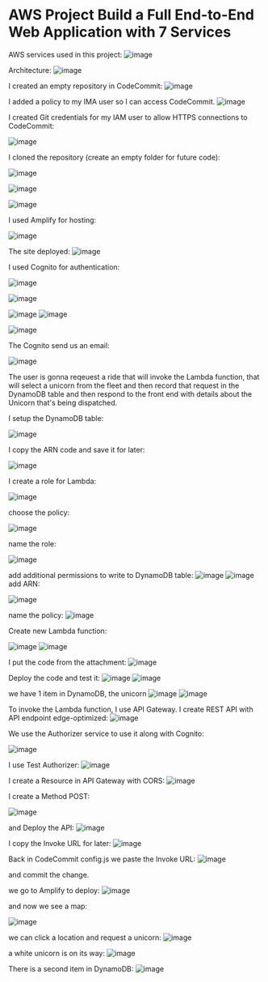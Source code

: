 # AWS Project Build a Full End-to-End Web Application with 7 Services


AWS services used in this project:
![image](https://github.com/redjules/AWS-Project---Build-a-Full-End-to-End-Web-Application-with-7-Services/assets/106017493/c31eea7a-4e2d-4cfb-b764-8e639b97de60)


Architecture:
![image](https://github.com/redjules/AWS-Project---Build-a-Full-End-to-End-Web-Application-with-7-Services/assets/106017493/3c205241-984c-44dd-9da5-51d7b2591ada)


I created an empty repository in CodeCommit:
![image](https://github.com/redjules/AWS-Project---Build-a-Full-End-to-End-Web-Application-with-7-Services/assets/106017493/52357000-aab7-4dce-ab24-a30fe248c207)


I added a policy to my IMA user so I can access CodeCommit.
![image](https://github.com/redjules/AWS-Project---Build-a-Full-End-to-End-Web-Application-with-7-Services/assets/106017493/9fa4e531-ee5b-4309-bc6c-07f42e043fa5)

I created Git credentials for my IAM user to allow HTTPS connections to CodeCommit: 

![image](https://github.com/redjules/AWS-Project---Build-a-Full-End-to-End-Web-Application-with-7-Services/assets/106017493/0dcf381d-b452-4a55-96f5-d40c0be6821b)

I cloned the repository (create an empty folder for future code):

![image](https://github.com/redjules/AWS-Project---Build-a-Full-End-to-End-Web-Application-with-7-Services/assets/106017493/59be9298-9b52-45ec-afc0-8446d25503bd)

![image](https://github.com/redjules/AWS-Project---Build-a-Full-End-to-End-Web-Application-with-7-Services/assets/106017493/9ff7b4f2-139b-456f-ac4b-1afa9645958b)

![image](https://github.com/redjules/AWS-Project---Build-a-Full-End-to-End-Web-Application-with-7-Services/assets/106017493/022a3b9f-742f-4fc8-9735-772fd132b3da)

I used Amplify for hosting:

![image](https://github.com/redjules/AWS-Project---Build-a-Full-End-to-End-Web-Application-with-7-Services/assets/106017493/ff0faba8-9eb4-493f-8363-c70edc6bd110)

The site deployed:
![image](https://github.com/redjules/AWS-Project---Build-a-Full-End-to-End-Web-Application-with-7-Services/assets/106017493/edf0f5b8-c787-479f-ac4f-00d6027b0a2f)


I used Cognito for authentication:

![image](https://github.com/redjules/AWS-Project---Build-a-Full-End-to-End-Web-Application-with-7-Services/assets/106017493/9eb13fe5-b861-4435-aa71-6416575d23b0)


![image](https://github.com/redjules/AWS-Project---Build-a-Full-End-to-End-Web-Application-with-7-Services/assets/106017493/1f96e285-6359-40ba-8eb3-9da6877178d6)


![image](https://github.com/redjules/AWS-Project---Build-a-Full-End-to-End-Web-Application-with-7-Services/assets/106017493/1e970bfb-8af0-4ffb-a061-2d3119e83474)
![image](https://github.com/redjules/AWS-Project---Build-a-Full-End-to-End-Web-Application-with-7-Services/assets/106017493/1ee21a7d-e4fd-4151-a154-58e3f93fc3a9)

![image](https://github.com/redjules/AWS-Project---Build-a-Full-End-to-End-Web-Application-with-7-Services/assets/106017493/827a87f4-e462-4e0d-b63b-59c65ecaf258)

The Cognito send us an email:

![image](https://github.com/redjules/AWS-Project---Build-a-Full-End-to-End-Web-Application-with-7-Services/assets/106017493/45910da6-fb64-4fd5-8bbf-b7d257f2cbfa)

The user is gonna reqeuest a ride that will invoke the Lambda function, that will select a unicorn from the fleet and then record that request in the DynamoDB table and then respond to the front end with details about the Unicorn that's being dispatched. 

I setup the DynamoDB table:

![image](https://github.com/redjules/AWS-Project---Build-a-Full-End-to-End-Web-Application-with-7-Services/assets/106017493/f421223e-d9e3-4362-a0d9-321321aca3d4)


I copy the ARN code and save it for later:

![image](https://github.com/redjules/AWS-Project---Build-a-Full-End-to-End-Web-Application-with-7-Services/assets/106017493/054b3eb4-e64d-4691-ad5f-714a98d75974)

I create a role for Lambda:

![image](https://github.com/redjules/AWS-Project---Build-a-Full-End-to-End-Web-Application-with-7-Services/assets/106017493/9cd7afaa-9433-4025-bac2-4272a0f84e42)

choose the policy:

![image](https://github.com/redjules/AWS-Project---Build-a-Full-End-to-End-Web-Application-with-7-Services/assets/106017493/dedb4642-c0ac-4827-81fb-4f8873f50d2b)


name the role:

![image](https://github.com/redjules/AWS-Project---Build-a-Full-End-to-End-Web-Application-with-7-Services/assets/106017493/74444df8-dc7a-48b2-a65d-8a420d5524dd)

add additional permissions to write to DynamoDB table:
![image](https://github.com/redjules/AWS-Project---Build-a-Full-End-to-End-Web-Application-with-7-Services/assets/106017493/ece1e46b-d35e-45f6-9dac-eccd3d9162cb)
![image](https://github.com/redjules/AWS-Project---Build-a-Full-End-to-End-Web-Application-with-7-Services/assets/106017493/fc54ae97-1bd8-46a1-a877-76d21f4d6faa)
add ARN:

![image](https://github.com/redjules/AWS-Project---Build-a-Full-End-to-End-Web-Application-with-7-Services/assets/106017493/46fdeff2-bb95-43a3-b851-e3447a259c7a)

name the policy:
![image](https://github.com/redjules/AWS-Project---Build-a-Full-End-to-End-Web-Application-with-7-Services/assets/106017493/44152ee3-997b-4b35-9451-8f04a6e5f103)


Create new Lambda function:

![image](https://github.com/redjules/AWS-Project---Build-a-Full-End-to-End-Web-Application-with-7-Services/assets/106017493/04613c47-2475-41d9-93c6-c8a2c14f63dc)
![image](https://github.com/redjules/AWS-Project---Build-a-Full-End-to-End-Web-Application-with-7-Services/assets/106017493/e682219a-4fcc-4e2d-9a59-add5aacf248b)


I put the code from the attachment:
![image](https://github.com/redjules/AWS-Project---Build-a-Full-End-to-End-Web-Application-with-7-Services/assets/106017493/7384c60d-7e66-4496-bd3c-833e6adc8c74)

Deploy the code and test it:
![image](https://github.com/redjules/AWS-Project---Build-a-Full-End-to-End-Web-Application-with-7-Services/assets/106017493/5b96eb0e-f5b6-4bc6-bf39-2ef0410765dd)
![image](https://github.com/redjules/AWS-Project---Build-a-Full-End-to-End-Web-Application-with-7-Services/assets/106017493/e82ea9d0-2709-40d6-aa0a-25e21daabeae)

we have 1 item in DynamoDB, the unicorn
![image](https://github.com/redjules/AWS-Project---Build-a-Full-End-to-End-Web-Application-with-7-Services/assets/106017493/a78fc0d6-99ad-4bed-9648-62a749a3dbfd)
![image](https://github.com/redjules/AWS-Project---Build-a-Full-End-to-End-Web-Application-with-7-Services/assets/106017493/bfc473f0-6d73-4f35-a644-ba23788f835c)


To invoke the Lambda function, I use API Gateway. I create  REST API with API endpoint edge-optimized:
![image](https://github.com/redjules/AWS-Project---Build-a-Full-End-to-End-Web-Application-with-7-Services/assets/106017493/45e4473b-372f-4bd9-aed5-59b20a097736)

We use the Authorizer service to use it along with Cognito:

![image](https://github.com/redjules/AWS-Project---Build-a-Full-End-to-End-Web-Application-with-7-Services/assets/106017493/7495de81-0415-456f-8a82-5d884f2292a8)

I use Test Authorizer:
![image](https://github.com/redjules/AWS-Project---Build-a-Full-End-to-End-Web-Application-with-7-Services/assets/106017493/089047b6-5833-4f66-a96c-e0669f0b7abc)


I create a Resource in API Gateway with CORS:
![image](https://github.com/redjules/AWS-Project---Build-a-Full-End-to-End-Web-Application-with-7-Services/assets/106017493/7ad84248-eb7d-4faf-9ecf-0577028b74ce)

I create a Method POST:

![image](https://github.com/redjules/AWS-Project---Build-a-Full-End-to-End-Web-Application-with-7-Services/assets/106017493/008cbf6c-f3f1-4700-ac76-4a5ec127204d)

and Deploy the API:
![image](https://github.com/redjules/AWS-Project---Build-a-Full-End-to-End-Web-Application-with-7-Services/assets/106017493/17acffdc-46d8-42d0-b1eb-874b5f96afe0)

I copy the Invoke URL for later:
![image](https://github.com/redjules/AWS-Project---Build-a-Full-End-to-End-Web-Application-with-7-Services/assets/106017493/ea28881e-02a3-4367-a9fd-b4905873ac27)

Back in CodeCommit config.js we paste the Invoke URL:
![image](https://github.com/redjules/AWS-Project---Build-a-Full-End-to-End-Web-Application-with-7-Services/assets/106017493/8d687a5e-8754-4095-a25c-d9a8376bf03e)

and commit the change.

we go to Amplify to deploy:
![image](https://github.com/redjules/AWS-Project---Build-a-Full-End-to-End-Web-Application-with-7-Services/assets/106017493/e5dac3d1-8813-4807-a278-6f7d0f23acbe)

and now we see a map:

![image](https://github.com/redjules/AWS-Project---Build-a-Full-End-to-End-Web-Application-with-7-Services/assets/106017493/32ff344c-3154-4ab6-94c8-ea6ccbafa9e4)


we can click a location and request a unicorn:
![image](https://github.com/redjules/AWS-Project---Build-a-Full-End-to-End-Web-Application-with-7-Services/assets/106017493/e6c87ebb-9381-45df-801d-426b9da2ec9a)


a white unicorn is on its way:
![image](https://github.com/redjules/AWS-Project---Build-a-Full-End-to-End-Web-Application-with-7-Services/assets/106017493/86ac1eb1-8ac4-4bfb-be24-888dbf0d7f1c)


There is a second item in DynamoDB:
![image](https://github.com/redjules/AWS-Project---Build-a-Full-End-to-End-Web-Application-with-7-Services/assets/106017493/d5fa4a26-13fb-487f-aaa4-2ce8be28b68a)






